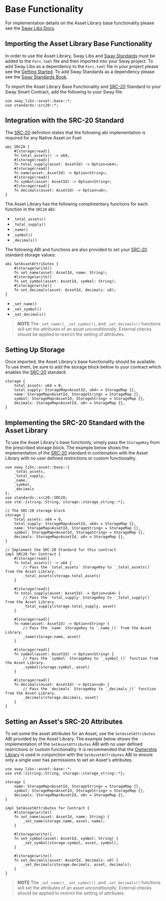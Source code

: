 # Base Functionality

For implementation details on the Asset Library base functionality please see the [Sway Libs Docs](https://fuellabs.github.io/sway-libs/master/sway_libs/asset/base/index.html).

## Importing the Asset Library Base Functionality

In order to use the Asset Library, Sway Libs and [Sway Standards](https://github.com/FuelLabs/sway-standards) must be added to the `Forc.toml` file and then imported into your Sway project. To add Sway Libs as a dependency to the `Forc.toml` file in your project please see the [Getting Started](../getting_started/index.md). To add Sway Standards as a dependency please see the [Sway Standards Book](https://github.com/FuelLabs/sway-standards).

To import the Asset Library Base Functionality and [SRC-20](https://github.com/FuelLabs/sway-standards/blob/master/SRCs/src-20.md) Standard to your Sway Smart Contract, add the following to your Sway file:

```sway
use sway_libs::asset::base::*;
use standards::src20::*;
```

## Integration with the SRC-20 Standard

The [SRC-20](https://github.com/FuelLabs/sway-standards/blob/master/SRCs/src-20.md) definition states that the following abi implementation is required for any Native Asset on Fuel:

```sway
abi SRC20 {
    #[storage(read)]
    fn total_assets() -> u64;
    #[storage(read)]
    fn total_supply(asset: AssetId) -> Option<u64>;
    #[storage(read)]
    fn name(asset: AssetId) -> Option<String>;
    #[storage(read)]
    fn symbol(asset: AssetId) -> Option<String>;
    #[storage(read)]
    fn decimals(asset: AssetId) -> Option<u8>;
}
```

The Asset Library has the following complimentary functions for each function in the `SRC20` abi:

- `_total_assets()`
- `_total_supply()`
- `_name()`
- `_symbol()`
- `_decimals()`

The following ABI and functions are also provided to set your [SRC-20](https://github.com/FuelLabs/sway-standards/blob/master/SRCs/src-20.md) standard storage values:

```sway
abi SetAssetAttributes {
    #[storage(write)]
    fn set_name(asset: AssetId, name: String);
    #[storage(write)]
    fn set_symbol(asset: AssetId, symbol: String);
    #[storage(write)]
    fn set_decimals(asset: AssetId, decimals: u8);
}
```

- `_set_name()`
- `_set_symbol()`
- `_set_decimals()`

> **NOTE** The `_set_name()`, `_set_symbol()`, and `_set_decimals()` functions will set the attributes of an asset *unconditionally*. External checks should be applied to restrict the setting of attributes.

## Setting Up Storage

Once imported, the Asset Library's base functionality should be available. To use them, be sure to add the storage block bellow to your contract which enables the [SRC-20](https://github.com/FuelLabs/sway-standards/blob/master/SRCs/src-20.md) standard.

```sway
storage {
    total_assets: u64 = 0,
    total_supply: StorageMap<AssetId, u64> = StorageMap {},
    name: StorageMap<AssetId, StorageString> = StorageMap {},
    symbol: StorageMap<AssetId, StorageString> = StorageMap {},
    decimals: StorageMap<AssetId, u8> = StorageMap {},
}
```

## Implementing the SRC-20 Standard with the Asset Library

To use the Asset Library's base functionly, simply pass the `StorageKey` from the prescribed storage block. The example below shows the implementation of the [SRC-20](https://github.com/FuelLabs/sway-standards/blob/master/SRCs/src-20.md) standard in combination with the Asset Library with no user defined restrictions or custom functionality.

```sway
use sway_libs::asset::base::{
    _total_assets, 
    _total_supply,
    _name,
    _symbol,
    _decimals
};
use standards::src20::SRC20;
use std::{string::String, storage::storage_string::*};

// The SRC-20 storage block
storage {
    total_assets: u64 = 0,
    total_supply: StorageMap<AssetId, u64> = StorageMap {},
    name: StorageMap<AssetId, StorageString> = StorageMap {},
    symbol: StorageMap<AssetId, StorageString> = StorageMap {},
    decimals: StorageMap<AssetId, u8> = StorageMap {},
}

// Implement the SRC-20 Standard for this contract
impl SRC20 for Contract {
    #[storage(read)]
    fn total_assets() -> u64 {
        // Pass the `total_assets` StorageKey to `_total_assets()` from the Asset Library.
        _total_assets(storage.total_assets)
    }

    #[storage(read)]
    fn total_supply(asset: AssetId) -> Option<u64> {
        // Pass the `total_supply` StorageKey to `_total_supply()` from the Asset Library.
        _total_supply(storage.total_supply, asset)
    }

    #[storage(read)]
    fn name(asset: AssetId) -> Option<String> {
        // Pass the `name` StorageKey to `_name_()` from the Asset Library.
        _name(storage.name, asset)
    }

    #[storage(read)]
    fn symbol(asset: AssetId) -> Option<String> {
        // Pass the `symbol` StorageKey to `_symbol_()` function from the Asset Library.
        _symbol(storage.symbol, asset)
    }

    #[storage(read)]
    fn decimals(asset: AssetId) -> Option<u8> {
        // Pass the `decimals` StorageKey to `_decimals_()` function from the Asset Library.
        _decimals(storage.decimals, asset)
    }
}
```

## Setting an Asset's SRC-20 Attributes

To set some the asset attributes for an Asset, use the `SetAssetAttributes` ABI provided by the Asset Library. The example below shows the implementation of the `SetAssetAttributes` ABI with no user defined restrictions or custom functionality. It is recommended that the [Ownership Library](../ownership/index.md) is used in conjunction with the `SetAssetAttributes` ABI to ensure only a single user has permissions to set an Asset's attributes.

```sway
use sway_libs::asset::base::*;
use std::{string::String, storage::storage_string::*};

storage {
    name: StorageMap<AssetId, StorageString> = StorageMap {},
    symbol: StorageMap<AssetId, StorageString> = StorageMap {},
    decimals: StorageMap<AssetId, u8> = StorageMap {},
}

impl SetAssetAttributes for Contract {
    #[storage(write)]
    fn set_name(asset: AssetId, name: String) {
        _set_name(storage.name, asset, name);
    }

    #[storage(write)]
    fn set_symbol(asset: AssetId, symbol: String) {
        _set_symbol(storage.symbol, asset, symbol);
    }

    #[storage(write)]
    fn set_decimals(asset: AssetId, decimals: u8) {
        _set_decimals(storage.decimals, asset, decimals);
    }
}
```

> **NOTE** The `_set_name()`, `_set_symbol()`, and `_set_decimals()` functions will set the attributes of an asset *unconditionally*. External checks should be applied to restrict the setting of attributes.
